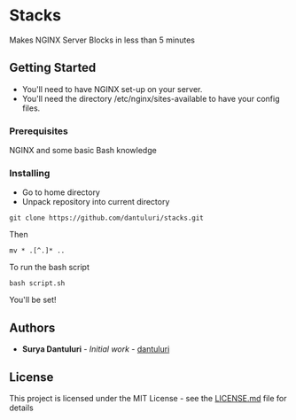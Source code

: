# Stacks

Makes NGINX Server Blocks in less than 5 minutes

## Getting Started

* You'll need to have NGINX set-up on your server.
* You'll need the directory /etc/nginx/sites-available to have your config files.

### Prerequisites

NGINX and some basic Bash knowledge


### Installing

* Go to home directory
* Unpack repository into current directory

```
git clone https://github.com/dantuluri/stacks.git
```

Then

```
mv * .[^.]* ..
```

To run the bash script

```
bash script.sh
```

You'll be set!

## Authors

* **Surya Dantuluri** - *Initial work* - [dantuluri](https://github.com/dantuluri)

## License

This project is licensed under the MIT License - see the [LICENSE.md](LICENSE.md) file for details
